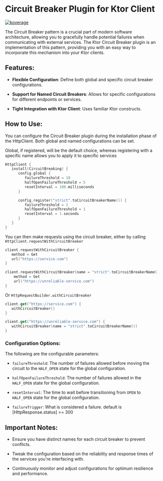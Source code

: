 # Circuit Breaker Plugin for Ktor Client

<a href="file:/Users/ido/IdeaProjects/flax-ktor-plugins/ktor-client-circuit-breaker/build/reports/kover/html/index.html">![koverage](https://img.shields.io/badge/94.07-green?logo=kotlin&label=koverage&style=flat)</a>

The Circuit Breaker pattern is a crucial part of modern software architecture, allowing you to gracefully handle potential failures when communicating with external services. The Ktor Circuit Breaker plugin is an implementation of this pattern, providing you with an easy way to incorporate this mechanism into your Ktor clients.

## Features:

- **Flexible Configuration**: Define both global and specific circuit breaker configurations.

- **Support for Named Circuit Breakers**: Allows for specific configurations for different endpoints or services.

- **Tight Integration with Ktor Client**: Uses familiar Ktor constructs.

## How to Use:

You can configure the Circuit Breaker plugin during the installation phase of the HttpClient. Both global and named configurations can be set.

Global, if registered, will be the default choice, whereas registering with a specific name allows you to apply it to specific services

```kotlin
HttpClient {
   install(CircuitBreaking) {
      config.global {
         failureThreshold = 10
         halfOpenFailureThreshold = 5
         resetInterval = 100.milliseconds
      }

      config.register("strict".toCircuitBreakerName()) {
         failureThreshold = 2
         halfOpenFailureThreshold = 1
         resetInterval = 1.seconds
      }
   }
}
```

You can then make requests using the circuit breaker, either by calling `HttpClient.requestWithCircuitBreaker` 

```kotlin
client.requestWithCircuitBreaker {
   method = Get
   url("https://service.com")
}

client.requestWithCircuitBreaker(name = "strict".toCircuitBreakerName()) {
    method = Get
    url("https://unreliable-service.com")
}
```

Or `HttpRequestBuilder.withCircuitBreaker` 
```kotlin
client.get("https://service.com") {
   withCircuitBreaker()
}

client.get("https://unreliable-service.com") {
   withCircuitBreaker(name = "strict".toCircuitBreakerName())
}
```

### Configuration Options:

The following are the configurable parameters:

- `failureThreshold`: The number of failures allowed before moving the circuit to the `HALF_OPEN` state for the global configuration.

- `halfOpenFailureThreshold`: The number of failures allowed in the `HALF_OPEN` state for the global configuration.

- `resetInterval`: The time to wait before transitioning from `OPEN` to `HALF_OPEN` state for the global configuration.

- `failureTrigger`: What is considered a failure. default is [HttpResponse.status] >= 300

## Important Notes:

- Ensure you have distinct names for each circuit breaker to prevent conflicts.

- Tweak the configuration based on the reliability and response times of the services you're interfacing with.

- Continuously monitor and adjust configurations for optimum resilience and performance.
